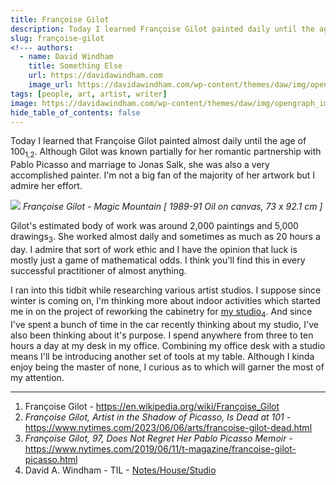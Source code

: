 ```yaml
---
title: Françoise Gilot
description: Today I learned Françoise Gilot painted daily until the age of 100
slug: françoise-gilot
<!--- authors:
  - name: David Windham
    title: Something Else
    url: https://davidawindham.com
    image_url: https://davidawindham.com/wp-content/themes/daw/img/opengraph_image.jpg -->
tags: [people, art, artist, writer]
image: https://davidawindham.com/wp-content/themes/daw/img/opengraph_image.jpg
hide_table_of_contents: false
---
```


Today I learned that Françoise Gilot painted almost daily until the age of 100<sub>1,2</sub>. Although Gilot was known partially for her romantic partnership with Pablo Picasso and marriage to Jonas Salk, she was also a very accomplished painter. I'm not a big fan of the majority of her artwork but I admire her effort.

<!--truncate-->

![](/img/gilot.jpg)
*Françoise Gilot - Magic Mountain [ 1989-91 Oil on canvas, 73 x 92.1 cm ]*


Gilot's estimated body of work was around 2,000 paintings and 5,000 drawings<sub>3</sub>. She worked almost daily and sometimes as much as 20 hours a day. I admire that sort of work ethic and I have the opinion that luck is mostly just a game of mathematical odds. I think you'll find this in every successful practitioner of almost anything. 

I ran into this tidbit while researching various artist studios. I suppose since winter is coming on, I'm thinking more about indoor activities which started me in on the project of reworking the cabinetry for [my studio](/notes/house/studio)<sub>4</sub>. And since I've spent a bunch of time in the car recently thinking about my studio, I've also been thinking about it's purpose. I spend anywhere from three to ten hours a day at my desk in my office. Combining my office desk with a studio means I'll be introducing another set of tools at my table. Although I kinda enjoy being the master of none, I curious as to which will garner the most of my attention.

---

1. Françoise Gilot - https://en.wikipedia.org/wiki/Françoise_Gilot
2. _Françoise Gilot, Artist in the Shadow of Picasso, Is Dead at 101_ - https://www.nytimes.com/2023/06/06/arts/francoise-gilot-dead.html
3. _Françoise Gilot, 97, Does Not Regret Her Pablo Picasso Memoir_ - https://www.nytimes.com/2019/06/11/t-magazine/francoise-gilot-picasso.html
4. David A. Windham - TIL - [Notes/House/Studio](/notes/house/studio)